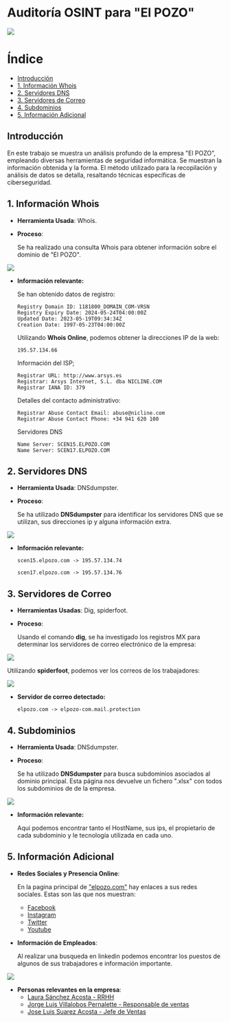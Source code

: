 # Auditoría OSINT para "El POZO"

<img src="img/portada.png">

# Índice

- [Introducción](#Introducción)
- [1. Información Whois](#Información-Whois)
- [2. Servidores DNS](#Servidores-DNS)
- [3. Servidores de Correo](#Servidores-de-Correo)
- [4. Subdominios](#Subdominios)
- [5. Información Adicional](#Información-Adicional)

## Introducción
En este trabajo se muestra un análisis profundo de la empresa "El POZO", empleando diversas herramientas de seguridad informática. Se muestran la información obtenida y la forma. El método utilizado para la recopilación y análisis de datos se detalla, resaltando técnicas específicas de ciberseguridad.

## 1. Información Whois
- **Herramienta Usada**: Whois.
- **Proceso**: 
  
  Se ha realizado una consulta Whois para obtener información sobre el dominio de "El POZO".
  
<img src="img/whois.PNG">

- **Información relevante:** 

  Se han obtenido datos de registro:
  ``````
  Registry Domain ID: 1181800_DOMAIN_COM-VRSN
  Registry Expiry Date: 2024-05-24T04:00:00Z
  Updated Date: 2023-05-19T09:34:34Z
  Creation Date: 1997-05-23T04:00:00Z
  ``````
  Utilizando **Whois Online**, podemos obtener la direcciones IP de la web:
  ``````
  195.57.134.66
  ``````
  Información del ISP;
  ``````
  Registrar URL: http://www.arsys.es
  Registrar: Arsys Internet, S.L. dba NICLINE.COM
  Registrar IANA ID: 379
  ``````
  Detalles del contacto administrativo:
  ``````
  Registrar Abuse Contact Email: abuse@nicline.com
  Registrar Abuse Contact Phone: +34 941 620 100
  ``````
  Servidores DNS
  ``````
  Name Server: SCEN15.ELPOZO.COM
  Name Server: SCEN17.ELPOZO.COM
  ``````

## 2. Servidores DNS
- **Herramienta Usada**: DNSdumpster.
- **Proceso**: 
  
  Se ha utilizado **DNSdumpster** para identificar los servidores DNS que se utilizan, sus direcciones ip y alguna información extra.

<img src="img/dnsdumpster-dns-mx.PNG">

- **Información relevante:** 

  ``````
  scen15.elpozo.com -> 195.57.134.74

  scen17.elpozo.com -> 195.57.134.76
  ``````


## 3. Servidores de Correo
- **Herramientas Usadas**: Dig, spiderfoot.
- **Proceso**: 

  Usando el comando **dig**, se ha investigado los registros MX para determinar los servidores de correo electrónico de la empresa:

<img src="img/dig.PNG">

  Utilizando **spiderfoot**, podemos ver los correos de los trabajadores:

<img src="img/spiderfoot-correos.PNG">

- **Servidor de correo detectado:** 

  ``````
  elpozo.com -> elpozo-com.mail.protection
  ``````

## 4. Subdominios
- **Herramienta Usada**: DNSdumpster.
- **Proceso**: 
  
  Se ha utilizado **DNSdumpster** para busca subdominios asociados al dominio principal. Esta página nos devuelve un fichero ".xlsx" con todos los subdominios de de la empresa.

<img src="img/dnsdumpster-hosts.PNG">

- **Información relevante:** 

  Aqui podemos encontrar tanto el HostName, sus ips, el propietario de cada subdominio y le tecnología utilizada en cada uno. 

## 5. Información Adicional
- **Redes Sociales y Presencia Online**: 
  
  En la pagina principal de ["elpozo.com"](https://www.elpozo.com/) hay enlaces a sus redes sociales. Estas son las que nos muestran:
  - [Facebook](https://www.facebook.com/ElPozoAlimentacion/timeline/)
  - [Instagram](https://www.instagram.com/elpozoalimentacion/)
  - [Twitter](https://twitter.com/ElPozoAlimenta)
  - [Youtube](https://www.youtube.com/c/ElPozoAlimentaci%C3%B3nvideos)

- **Información de Empleados**: 

    Al realizar una busqueda en linkedin podemos encontrar los puestos de algunos de sus trabajadores e información importante. 

<img src="img/raw/linkedin.PNG">


- **Personas relevantes en la empresa**:
  - [Laura Sánchez Acosta - RRHH](https://www.linkedin.com/in/laura-s%C3%A1nchez-acosta-2408/)
  - [Jorge Luis Villalobos Pernalette - Responsable de ventas](https://www.linkedin.com/in/jorge-luis-villalobos-pernalette-880199ab/)
  - [Jose Luis Suarez Acosta - Jefe de Ventas](https://www.linkedin.com/in/jose-luis-suarez-acosta-471164b1/)